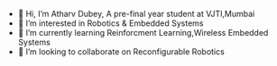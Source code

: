 - 👋 Hi, I’m Atharv Dubey, A pre-final year student at VJTI,Mumbai 
- 👀 I’m interested in Robotics & Embedded Systems
- 🌱 I’m currently learning Reinforcment Learning,Wireless Embedded Systems
- 💞️ I’m looking to collaborate on Reconfigurable Robotics
  

<!---
DoobyDoPap/DoobyDoPap is a ✨ special ✨ repository because its `README.md` (this file) appears on your GitHub profile.
You can click the Preview link to take a look at your changes.
--->
